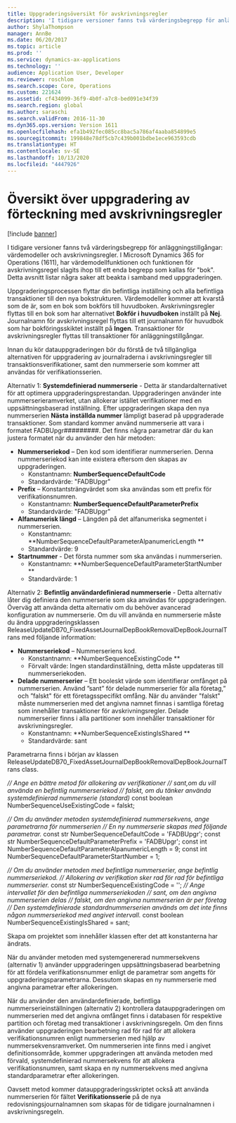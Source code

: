 ```yaml
---
title: Uppgraderingsöversikt för avskrivningsregler
description: 'I tidigare versioner fanns två värderingsbegrepp för anläggningstillgångar: värdemodeller och avskrivningsregler.'
author: ShylaThompson
manager: AnnBe
ms.date: 06/20/2017
ms.topic: article
ms.prod: ''
ms.service: dynamics-ax-applications
ms.technology: ''
audience: Application User, Developer
ms.reviewer: roschlom
ms.search.scope: Core, Operations
ms.custom: 221624
ms.assetid: cf434099-36f9-4b0f-a7c8-bed091e34f39
ms.search.region: global
ms.author: saraschi
ms.search.validFrom: 2016-11-30
ms.dyn365.ops.version: Version 1611
ms.openlocfilehash: efa1b492fec085cc8bac5a786af4aaba854899e5
ms.sourcegitcommit: 199848e78df5cb7c439b001bdbe1ece963593cdb
ms.translationtype: HT
ms.contentlocale: sv-SE
ms.lasthandoff: 10/13/2020
ms.locfileid: "4447926"
---
```

# <a name="depreciation-book-upgrade-overview"></a>Översikt över uppgradering av förteckning med avskrivningsregler

[!include [banner](../includes/banner.md)]

I tidigare versioner fanns två värderingsbegrepp för anläggningstillgångar: värdemodeller och avskrivningsregler. I Microsoft Dynamics 365 for Operations (1611), har värdemodellfunktionen och funktionen för avskrivningsregel slagits ihop till ett enda begrepp som kallas för "bok". Detta avsnitt listar några saker att beakta i samband med uppgraderingen. 

Uppgraderingsprocessen flyttar din befintliga inställning och alla befintliga transaktioner till den nya bokstrukturen. Värdemodeller kommer att kvarstå som de är, som en bok som bokförs till huvudboken. Avskrivningsregler flyttas till en bok som har alternativet **Bokför i huvudboken** inställt på **Nej**. Journalnamn för avskrivningsregel flyttas till ett journalnamn för huvudbok som har bokföringsskiktet inställt på **Ingen**. Transaktioner för avskrivningsregler flyttas till transaktioner för anläggningstillgångar. 

Innan du kör datauppgraderingen bör du förstå de två tillgängliga alternativen för uppgradering av journalraderna i avskrivningsregler till transaktionsverifikationer, samt den nummerserie som kommer att användas för verifikationsserien. 

Alternativ 1:  **Systemdefinierad nummerserie** - Detta är standardalternativet för att optimera uppgraderingsprestandan. Uppgraderingen använder inte nummerserieramverket, utan allokerar istället verifikationer med en uppsättningsbaserad inställning. Efter uppgraderingen skapa den nya nummerserien **Nästa inställda nummer** lämpligt baserad på uppgraderade transaktioner. Som standard kommer använd nummerserie att vara i formatet FADBUpgr\#\#\#\#\#\#\#\#\#. Det finns några parametrar där du kan justera formatet när du använder den här metoden:

-   **Nummerseriekod** – Den kod som identifierar nummerserien. Denna nummerseriekod kan inte existera eftersom den skapas av uppgraderingen.
    -   Konstantnamn: **NumberSequenceDefaultCode**
    -   Standardvärde: "FADBUpgr"
-   **Prefix** – Konstantsträngvärdet som ska användas som ett prefix för verifikationsnumren.
    -   Konstantnamn: **NumberSequenceDefaultParameterPrefix**
    -   Standardvärde: "FADBUpgr"
-   **Alfanumerisk längd** – Längden på det alfanumeriska segmentet i nummerserien.
    -   Konstantnamn: **NumberSequenceDefaultParameterAlpanumericLength **
    -   Standardvärde: 9
-   **Startnummer** - Det första nummer som ska användas i nummerserien.
    -   Konstantnamn: **NumberSequenceDefaultParameterStartNumber  **
    -   Standardvärde: 1

Alternativ 2: **Befintlig användardefinierad nummerserie** - Detta alternativ låter dig definiera den nummerserie som ska användas för uppgraderingen. Överväg att använda detta alternativ om du behöver avancerad konfiguration av nummerserie. Om du vill använda en nummerserie måste du ändra uppgraderingsklassen ReleaseUpdateDB70\_FixedAssetJournalDepBookRemovalDepBookJournalTrans med följande information:

-   **Nummerseriekod** – Nummerseriens kod.
    -   Konstantnamn: **NumberSequenceExistingCode **
    -   Förvalt värde: Ingen standardinställning, detta måste uppdateras till nummerseriekoden.
-   **Delade nummerserier** – Ett booleskt värde som identifierar omfånget på nummerserien. Använd ”sant” för delade nummerserier för alla företag,” och ”falskt" för ett företagsspecifikt omfång. När du använder "falskt" måste nummerserien med det angivna namnet finnas i samtliga företag som innehåller transaktioner för avskrivningsregler. Delade nummerserier finns i alla partitioner som innehåller transaktioner för avskrivningsregler.
    -   Konstantnamn: **NumberSequenceExistingIsShared **
    -   Standardvärde: sant

Parametrarna finns i början av klassen ReleaseUpdateDB70\_FixedAssetJournalDepBookRemovalDepBookJournalTrans class. 

*// Ange en bättre metod för allokering av verifikationer* 
 *// sant,om du vill använda en befintlig nummerseriekod* 
 *// falskt, om du tänker använda systemdefinierad nummerserie (standard)* const boolean NumberSequenceUseExistingCode = falskt;  

*// Om du använder metoden systemdefinierad nummersekvens, ange parametrarna för nummerserien*
 *// En ny nummerserie skapas med följande parametrar.* const str NumberSequenceDefaultCode = 'FADBUpgr'; const str NumberSequenceDefaultParameterPrefix = 'FADBUpgr'; const int NumberSequenceDefaultParameterAlpanumericLength = 9; const int NumberSequenceDefaultParameterStartNumber = 1;   

*// Om du använder metoden med befintliga nummerserier, ange befintlig nummerseriekod.* 
 *// Allokering av verifikation sker rad för rad för befintliga nummerserier.* const str NumberSequenceExistingCode = ''; *// Ange intervallet för den befintliga nummerseriekoden* 
 *// sant, om den angivna nummerserien delas* 
 *// falskt, om den angivna nummerserien är per företag* 
 *// Den systemdefinierade standardnummerserien används om det inte finns någon nummerseriekod med angivet intervall.* const boolean NumberSequenceExistingIsShared = sant; 

Skapa om projektet som innehåller klassen efter det att konstanterna har ändrats. 

När du använder metoden med systemgenererad nummersekvens (alternativ 1) använder uppgraderingen uppsättningsbaserad bearbetning för att fördela verifikationsnummer enligt de parametrar som angetts för uppgraderingsparametrarna. Dessutom skapas en ny nummerserie med angivna parametrar efter allokeringen. 

När du använder den användardefinierade, befintliga nummerserieinställningen (alternativ 2) kontrollera datauppgraderingen om nummerserien med det angivna omfånget finns i databasen för respektive partition och företag med transaktioner i avskrivningsregeln. Om den finns använder uppgraderingen bearbetning rad för rad för att allokera verifikationsnumren enligt nummerserien med hjälp av nummersekvensramverket. Om nummerserien inte finns med i angivet definitionsområde, kommer uppgraderingen att använda metoden med förvald, systemdefinierad nummersekvens för att allokera verifikationsnumren, samt skapa en ny nummersekvens med angivna standardparametrar efter allokeringen.

Oavsett metod kommer datauppgraderingsskriptet också att använda nummerserien för fältet **Verifikationsserie** på de nya redovisningsjournalnamnen som skapas för de tidigare journalnamnen i avskrivningsregeln.



